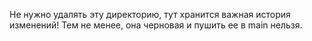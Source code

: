Не нужно удалять эту директорию, тут хранится важная история изменений!
Тем не менее, она черновая и пушить ее в main нельзя.
